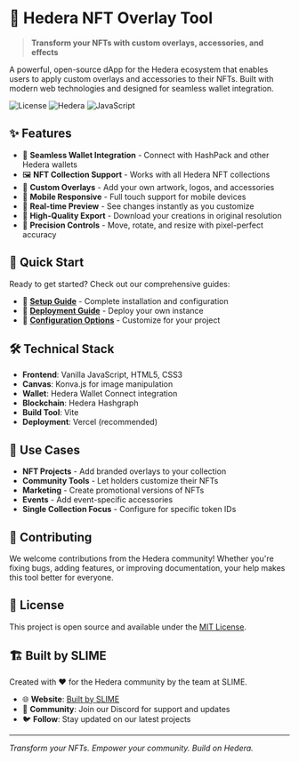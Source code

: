 # 🎨 Hedera NFT Overlay Tool

> **Transform your NFTs with custom overlays, accessories, and effects**

A powerful, open-source dApp for the Hedera ecosystem that enables users to apply custom overlays and accessories to their NFTs. Built with modern web technologies and designed for seamless wallet integration.

![License](https://img.shields.io/badge/license-MIT-green.svg)
![Hedera](https://img.shields.io/badge/blockchain-Hedera-purple.svg)
![JavaScript](https://img.shields.io/badge/language-JavaScript-yellow.svg)

## ✨ Features

- 🔗 **Seamless Wallet Integration** - Connect with HashPack and other Hedera wallets
- 🖼️ **NFT Collection Support** - Works with all Hedera NFT collections
- 🎨 **Custom Overlays** - Add your own artwork, logos, and accessories
- 📱 **Mobile Responsive** - Full touch support for mobile devices
- 🔄 **Real-time Preview** - See changes instantly as you customize
- 💾 **High-Quality Export** - Download your creations in original resolution
- 🎯 **Precision Controls** - Move, rotate, and resize with pixel-perfect accuracy

## 🚀 Quick Start

Ready to get started? Check out our comprehensive guides:

- 📖 **[Setup Guide](SETUP.md)** - Complete installation and configuration
- 🚀 **[Deployment Guide](DEPLOYMENT.md)** - Deploy your own instance
- 🔧 **[Configuration Options](SETUP.md#configuration)** - Customize for your project

## 🛠️ Technical Stack

- **Frontend**: Vanilla JavaScript, HTML5, CSS3
- **Canvas**: Konva.js for image manipulation
- **Wallet**: Hedera Wallet Connect integration
- **Blockchain**: Hedera Hashgraph
- **Build Tool**: Vite
- **Deployment**: Vercel (recommended)

## 🎯 Use Cases

- **NFT Projects** - Add branded overlays to your collection
- **Community Tools** - Let holders customize their NFTs
- **Marketing** - Create promotional versions of NFTs
- **Events** - Add event-specific accessories
- **Single Collection Focus** - Configure for specific token IDs

## 🤝 Contributing

We welcome contributions from the Hedera community! Whether you're fixing bugs, adding features, or improving documentation, your help makes this tool better for everyone.

## 📄 License

This project is open source and available under the [MIT License](LICENSE).

## 🏗️ Built by SLIME

Created with ❤️ for the Hedera community by the team at SLIME.

- 🌐 **Website**: [Built by SLIME](https://github.com/Built-by-SLIME)
- 💬 **Community**: Join our Discord for support and updates
- 🐦 **Follow**: Stay updated on our latest projects

---

*Transform your NFTs. Empower your community. Build on Hedera.*
